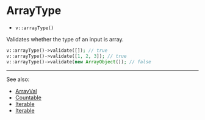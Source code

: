 # ArrayType

- `v::arrayType()`

Validates whether the type of an input is array.

```php
v::arrayType()->validate([]); // true
v::arrayType()->validate([1, 2, 3]); // true
v::arrayType()->validate(new ArrayObject()); // false
```

***
See also:

  * [ArrayVal](ArrayVal.md)
  * [Countable](Countable.md)
  * [Iterable](Iterable.md)
  * [Iterable](Iterable.md)

